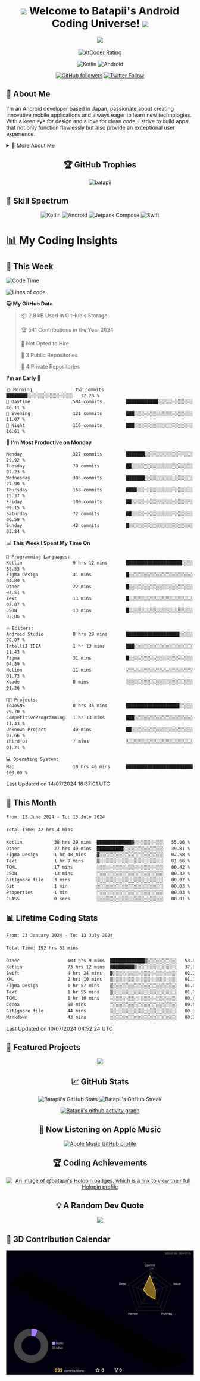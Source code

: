 <h1 align="center">
  <img src="https://media.giphy.com/media/hvRJCLFzcasrR4ia7z/giphy.gif" width="28">
  Welcome to Batapii's Android Coding Universe!
  <img src="https://media.giphy.com/media/hvRJCLFzcasrR4ia7z/giphy.gif" width="28">
</h1>

<p align="center">
  <img src="https://readme-typing-svg.herokuapp.com/?lines=Android+Developer+in+Japan;Always%20learning%20new%20things&font=Fira%20Code&center=true&width=440&height=45&color=f75c7e&vCenter=true&size=22">
</p>

<div align="center">
  
[![AtCoder Rating](https://img.shields.io/endpoint?url=https%3A%2F%2Fatcoder-badges.now.sh%2Fapi%2Fatcoder%2Fjson%2Fbatapii3939)](https://atcoder.jp/users/batapii3939)

![Kotlin](https://img.shields.io/badge/Kotlin-★☆☆☆☆☆☆☆☆☆-brightgreen)
![Android](https://img.shields.io/badge/Android-★☆☆☆☆☆☆☆☆☆-brightgreen)

  
[![GitHub followers](https://img.shields.io/github/followers/batapii?style=social)](https://github.com/batapii)
[![Twitter Follow](https://img.shields.io/twitter/follow/batapii?style=social)](https://twitter.com/batapii3939)

</div>

## 🚀 About Me
I'm an Android developer based in Japan, passionate about creating innovative mobile applications and always eager to learn new technologies. With a keen eye for design and a love for clean code, I strive to build apps that not only function flawlessly but also provide an exceptional user experience.

<details>
<summary>🌟 More About Me</summary>

- 🔭 I'm currently working on revolutionizing mobile productivity apps
- 🌱 I'm currently learning Kotlin Multiplatform and Jetpack Compose
- 👯 I'm looking to collaborate on open-source Android projects
- 💬 Ask me about Android development, Kotlin, and mobile UX design
- ⚡ Fun fact: I can solve a Rubik's cube in under 2 minutes!

</details>

<h2 align="center">🏆 GitHub Trophies</h2>
<p align="center">
  <img src="https://github-profile-trophy.vercel.app/?username=batapii&theme=nord&column=7&no-frame=true&no-bg=true&rank=SECRET,SSS,SS,S,AAA,AA,A,B,C,?" alt="batapii" />
</p>

## 🌈 Skill Spectrum

<div align="center">

![Kotlin](https://img.shields.io/badge/Kotlin-0095D5?style=for-the-badge&logo=kotlin&logoColor=white)
![Android](https://img.shields.io/badge/Android-3DDC84?style=for-the-badge&logo=android&logoColor=white)
![Jetpack Compose](https://img.shields.io/badge/Jetpack%20Compose-4285F4?style=for-the-badge&logo=jetpackcompose&logoColor=white)
![Swift](https://img.shields.io/badge/Swift-FA7343?style=for-the-badge&logo=swift&logoColor=white)

</div>


# 📊 My Coding Insights

## 📅 This Week
<!--START_SECTION:waka-week-->
![Code Time](http://img.shields.io/badge/Code%20Time-193%20hrs-blue)

![Lines of code](https://img.shields.io/badge/From%20Hello%20World%20I%27ve%20Written-79.9%20thousand%20lines%20of%20code-blue)

**🐱 My GitHub Data** 

> 📦 2.8 kB Used in GitHub's Storage 
 > 
> 🏆 541 Contributions in the Year 2024
 > 
> 🚫 Not Opted to Hire
 > 
> 📜 3 Public Repositories 
 > 
> 🔑 4 Private Repositories 
 > 
**I'm an Early 🐤** 

```text
🌞 Morning                352 commits         ████████░░░░░░░░░░░░░░░░░   32.20 % 
🌆 Daytime                504 commits         ████████████░░░░░░░░░░░░░   46.11 % 
🌃 Evening                121 commits         ███░░░░░░░░░░░░░░░░░░░░░░   11.07 % 
🌙 Night                  116 commits         ███░░░░░░░░░░░░░░░░░░░░░░   10.61 % 
```
📅 **I'm Most Productive on Monday** 

```text
Monday                   327 commits         ███████░░░░░░░░░░░░░░░░░░   29.92 % 
Tuesday                  79 commits          ██░░░░░░░░░░░░░░░░░░░░░░░   07.23 % 
Wednesday                305 commits         ███████░░░░░░░░░░░░░░░░░░   27.90 % 
Thursday                 168 commits         ████░░░░░░░░░░░░░░░░░░░░░   15.37 % 
Friday                   100 commits         ██░░░░░░░░░░░░░░░░░░░░░░░   09.15 % 
Saturday                 72 commits          ██░░░░░░░░░░░░░░░░░░░░░░░   06.59 % 
Sunday                   42 commits          █░░░░░░░░░░░░░░░░░░░░░░░░   03.84 % 
```


📊 **This Week I Spent My Time On** 

```text
💬 Programming Languages: 
Kotlin                   9 hrs 12 mins       █████████████████████░░░░   85.53 % 
Figma Design             31 mins             █░░░░░░░░░░░░░░░░░░░░░░░░   04.89 % 
Other                    22 mins             █░░░░░░░░░░░░░░░░░░░░░░░░   03.51 % 
Text                     13 mins             █░░░░░░░░░░░░░░░░░░░░░░░░   02.07 % 
JSON                     13 mins             █░░░░░░░░░░░░░░░░░░░░░░░░   02.06 % 

🔥 Editors: 
Android Studio           8 hrs 29 mins       ████████████████████░░░░░   78.87 % 
IntelliJ IDEA            1 hr 13 mins        ███░░░░░░░░░░░░░░░░░░░░░░   11.43 % 
Figma                    31 mins             █░░░░░░░░░░░░░░░░░░░░░░░░   04.89 % 
Notion                   11 mins             ░░░░░░░░░░░░░░░░░░░░░░░░░   01.73 % 
Xcode                    8 mins              ░░░░░░░░░░░░░░░░░░░░░░░░░   01.26 % 

🐱‍💻 Projects: 
ToDoSNS                  8 hrs 35 mins       ████████████████████░░░░░   79.70 % 
CompetitiveProgramming   1 hr 13 mins        ███░░░░░░░░░░░░░░░░░░░░░░   11.43 % 
Unknown Project          49 mins             ██░░░░░░░░░░░░░░░░░░░░░░░   07.66 % 
Third_01                 7 mins              ░░░░░░░░░░░░░░░░░░░░░░░░░   01.21 % 

💻 Operating System: 
Mac                      10 hrs 46 mins      █████████████████████████   100.00 % 
```


 Last Updated on 14/07/2024 18:37:01 UTC
<!--END_SECTION:waka-week-->

## 📅 This Month
<!--START_SECTION:wakamonth-->

```txt
From: 13 June 2024 - To: 13 July 2024

Total Time: 42 hrs 4 mins

Kotlin            38 hrs 29 mins  █████████████▓░░░░░░░░░░░   55.06 %
Other             27 hrs 49 mins  ██████████░░░░░░░░░░░░░░░   39.81 %
Figma Design      1 hr 48 mins    ▓░░░░░░░░░░░░░░░░░░░░░░░░   02.58 %
Text              1 hr 9 mins     ▒░░░░░░░░░░░░░░░░░░░░░░░░   01.66 %
TOML              17 mins         ░░░░░░░░░░░░░░░░░░░░░░░░░   00.42 %
JSON              13 mins         ░░░░░░░░░░░░░░░░░░░░░░░░░   00.32 %
GitIgnore file    3 mins          ░░░░░░░░░░░░░░░░░░░░░░░░░   00.07 %
Git               1 min           ░░░░░░░░░░░░░░░░░░░░░░░░░   00.03 %
Properties        1 min           ░░░░░░░░░░░░░░░░░░░░░░░░░   00.03 %
CLASS             0 secs          ░░░░░░░░░░░░░░░░░░░░░░░░░   00.01 %
```

<!--END_SECTION:wakamonth-->

## 📊 Lifetime Coding Stats

<!--START_SECTION:wakaalltime-->

```txt
From: 23 January 2024 - To: 13 July 2024

Total Time: 192 hrs 51 mins

Other                  103 hrs 9 mins  █████████████▒░░░░░░░░░░░   53.49 %
Kotlin                 73 hrs 12 mins  █████████▒░░░░░░░░░░░░░░░   37.96 %
Swift                  4 hrs 24 mins   ▓░░░░░░░░░░░░░░░░░░░░░░░░   02.29 %
XML                    2 hrs 10 mins   ▒░░░░░░░░░░░░░░░░░░░░░░░░   01.13 %
Figma Design           1 hr 57 mins    ▒░░░░░░░░░░░░░░░░░░░░░░░░   01.02 %
Text                   1 hr 55 mins    ▒░░░░░░░░░░░░░░░░░░░░░░░░   01.00 %
TOML                   1 hr 10 mins    ░░░░░░░░░░░░░░░░░░░░░░░░░   00.61 %
Cocoa                  58 mins         ░░░░░░░░░░░░░░░░░░░░░░░░░   00.50 %
GitIgnore file         44 mins         ░░░░░░░░░░░░░░░░░░░░░░░░░   00.38 %
Markdown               43 mins         ░░░░░░░░░░░░░░░░░░░░░░░░░   00.37 %
```

<!--END_SECTION:wakaalltime-->

Last Updated on 10/07/2024 04:52:24 UTC

## 🌟 Featured Projects

<div align="center">
  <a href="https://github.com/batapii/ToDoSNS">
    <img src="https://github-readme-stats.vercel.app/api/pin/?username=batapii&repo=ToDoSNS&theme=radical" />
  </a>

## 📈 GitHub Stats

<div align="center">
  <img src="https://github-readme-stats.vercel.app/api?username=batapii&show_icons=true&theme=radical" alt="Batapii's GitHub Stats" />
  <img src="https://github-readme-streak-stats.herokuapp.com/?user=batapii&theme=radical" alt="Batapii's GitHub Streak" />
  
[![Batapii's github activity graph](https://github-readme-activity-graph.vercel.app/graph?username=batapii&theme=react-dark)](https://github.com/ashutosh00710/github-readme-activity-graph)
</div>

## 🎵 Now Listening on Apple Music

<div align="center">
  
[![Apple Music GitHub profile](https://music-profile.rayriffy.com/theme/dark.svg?uid=001005.6598667d2ffd4a10a4f429edd0ba24c4.1156)](https://github.com/rayriffy/apple-music-github-profile)

</div>


## 🏆 Coding Achievements

<div align="center">

[![An image of @batapii's Holopin badges, which is a link to view their full Holopin profile](https://holopin.me/batapii)](https://holopin.io/@batapii)

</div>

## 💡 A Random Dev Quote

<div align="center">

![](https://quotes-github-readme.vercel.app/api?type=horizontal&theme=radical)

</div>

</div>

## 🚀 3D Contribution Calendar

<div align="center">
  
![](./profile-3d-contrib/profile-night-rainbow.svg)

</div>
